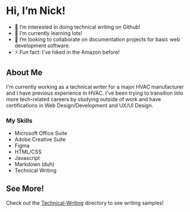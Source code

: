 # Hi, I’m Nick!
- 👀 I’m interested in doing technical writing on Github!
- 🌱 I’m currently learning lots!
- 💞️ I’m looking to collaborate on documentation projects for basic web development software.
- ⚡ Fun fact: I've hiked in the Amazon before!

## About Me
I'm currently working as a technical writer for a major HVAC manufacturer and I have previous experience in HVAC. I've been trying to transition into more tech-related careers by studying outside of work and have certifications in Web Design/Development and UX/UI Design. 

### My Skills
- Microsoft Office Suite
- Adobe Creative Suite
- Figma
- HTML/CSS
- Javascript
- Markdown (duh)
- Technical Writing

## See More!
Check out the [Technical-Writing](https://github.com/nmcguire1993/Technical-Writing) directory to see writing samples!

<!---
nmcguire1993/nmcguire1993 is a ✨ special ✨ repository because its `README.md` (this file) appears on your GitHub profile.
You can click the Preview link to take a look at your changes.
--->
